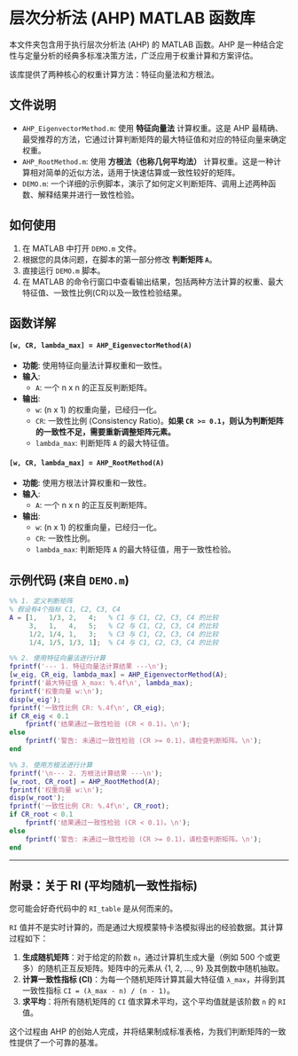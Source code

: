 # 层次分析法 (AHP) MATLAB 函数库

本文件夹包含用于执行层次分析法 (AHP) 的 MATLAB 函数。AHP 是一种结合定性与定量分析的经典多标准决策方法，广泛应用于权重计算和方案评估。

该库提供了两种核心的权重计算方法：特征向量法和方根法。

## 文件说明

-   `AHP_EigenvectorMethod.m`: 使用 **特征向量法** 计算权重。这是 AHP 最精确、最受推荐的方法，它通过计算判断矩阵的最大特征值和对应的特征向量来确定权重。
-   `AHP_RootMethod.m`: 使用 **方根法（也称几何平均法）** 计算权重。这是一种计算相对简单的近似方法，适用于快速估算或一致性较好的矩阵。
-   `DEMO.m`: 一个详细的示例脚本，演示了如何定义判断矩阵、调用上述两种函数、解释结果并进行一致性检验。

## 如何使用

1.  在 MATLAB 中打开 `DEMO.m` 文件。
2.  根据您的具体问题，在脚本的第一部分修改 **判断矩阵 `A`**。
3.  直接运行 `DEMO.m` 脚本。
4.  在 MATLAB 的命令行窗口中查看输出结果，包括两种方法计算的权重、最大特征值、一致性比例(CR)以及一致性检验结果。

## 函数详解

#### `[w, CR, lambda_max] = AHP_EigenvectorMethod(A)`

-   **功能**: 使用特征向量法计算权重和一致性。
-   **输入**:
    -   `A`: 一个 n x n 的正互反判断矩阵。
-   **输出**:
    -   `w`: (n x 1) 的权重向量，已经归一化。
    -   `CR`: 一致性比例 (Consistency Ratio)。**如果 `CR >= 0.1`，则认为判断矩阵的一致性不足，需要重新调整矩阵元素。**
    -   `lambda_max`: 判断矩阵 `A` 的最大特征值。

#### `[w, CR, lambda_max] = AHP_RootMethod(A)`

-   **功能**: 使用方根法计算权重和一致性。
-   **输入**:
    -   `A`: 一个 n x n 的正互反判断矩阵。
-   **输出**:
    -   `w`: (n x 1) 的权重向量，已经归一化。
    -   `CR`: 一致性比例。
    -   `lambda_max`: 判断矩阵 `A` 的最大特征值，用于一致性检验。

## 示例代码 (来自 `DEMO.m`)

```matlab
%% 1. 定义判断矩阵
% 假设有4个指标 C1, C2, C3, C4
A = [1,   1/3, 2,   4;   % C1 与 C1, C2, C3, C4 的比较
     3,   1,   4,   5;   % C2 与 C1, C2, C3, C4 的比较
     1/2, 1/4, 1,   3;   % C3 与 C1, C2, C3, C4 的比较
     1/4, 1/5, 1/3, 1];  % C4 与 C1, C2, C3, C4 的比较

%% 2. 使用特征向量法进行计算
fprintf('--- 1. 特征向量法计算结果 ---\n');
[w_eig, CR_eig, lambda_max] = AHP_EigenvectorMethod(A);
fprintf('最大特征值 λ_max: %.4f\n', lambda_max);
fprintf('权重向量 w:\n');
disp(w_eig');
fprintf('一致性比例 CR: %.4f\n', CR_eig);
if CR_eig < 0.1
    fprintf('结果通过一致性检验 (CR < 0.1)。\n');
else
    fprintf('警告: 未通过一致性检验 (CR >= 0.1)，请检查判断矩阵。\n');
end

%% 3. 使用方根法进行计算
fprintf('\n--- 2. 方根法计算结果 ---\n');
[w_root, CR_root] = AHP_RootMethod(A);
fprintf('权重向量 w:\n');
disp(w_root');
fprintf('一致性比例 CR: %.4f\n', CR_root);
if CR_root < 0.1
    fprintf('结果通过一致性检验 (CR < 0.1)。\n');
else
    fprintf('警告: 未通过一致性检验 (CR >= 0.1)，请检查判断矩阵。\n');
end
```

---

## 附录：关于 RI (平均随机一致性指标)

您可能会好奇代码中的 `RI_table` 是从何而来的。

`RI` 值并不是实时计算的，而是通过大规模蒙特卡洛模拟得出的经验数据。其计算过程如下：

1.  **生成随机矩阵**：对于给定的阶数 `n`，通过计算机生成大量（例如 500 个或更多）的随机正互反矩阵。矩阵中的元素从 {1, 2, ..., 9} 及其倒数中随机抽取。
2.  **计算一致性指标 (CI)**：为每一个随机矩阵计算其最大特征值 `λ_max`，并得到其一致性指标 `CI = (λ_max - n) / (n - 1)`。
3.  **求平均**：将所有随机矩阵的 `CI` 值求算术平均，这个平均值就是该阶数 `n` 的 `RI` 值。

这个过程由 AHP 的创始人完成，并将结果制成标准表格，为我们判断矩阵的一致性提供了一个可靠的基准。
